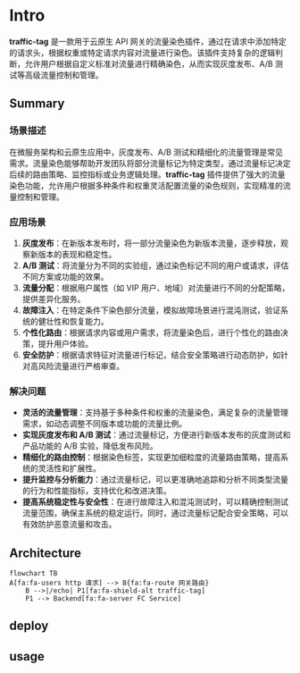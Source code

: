 # Intro
**traffic-tag** 是一款用于云原生 API 网关的流量染色插件，通过在请求中添加特定的请求头，根据权重或特定请求内容对流量进行染色。该插件支持复杂的逻辑判断，允许用户根据自定义标准对流量进行精确染色，从而实现灰度发布、A/B 测试等高级流量控制和管理。

## Summary
### 场景描述
在微服务架构和云原生应用中，灰度发布、A/B 测试和精细化的流量管理是常见需求。流量染色能够帮助开发团队将部分流量标记为特定类型，通过流量标记决定后续的路由策略、监控指标或业务逻辑处理。**traffic-tag** 插件提供了强大的流量染色功能，允许用户根据多种条件和权重灵活配置流量的染色规则，实现精准的流量控制和管理。

### 应用场景
1. **灰度发布**：在新版本发布时，将一部分流量染色为新版本流量，逐步释放，观察新版本的表现和稳定性。
2. **A/B 测试**：将流量分为不同的实验组，通过染色标记不同的用户或请求，评估不同方案或功能的效果。
3. **流量分配**：根据用户属性（如 VIP 用户、地域）对流量进行不同的分配策略，提供差异化服务。
4. **故障注入**：在特定条件下染色部分流量，模拟故障场景进行混沌测试，验证系统的健壮性和恢复能力。
5. **个性化路由**：根据请求内容或用户需求，将流量染色后，进行个性化的路由决策，提升用户体验。
6. **安全防护**：根据请求特征对流量进行标记，结合安全策略进行动态防护，如针对高风险流量进行严格审查。

### 解决问题
- **灵活的流量管理**：支持基于多种条件和权重的流量染色，满足复杂的流量管理需求，如动态调整不同版本或功能的流量比例。
- **实现灰度发布和 A/B 测试**：通过流量标记，方便进行新版本发布的灰度测试和产品功能的 A/B 实验，降低发布风险。
- **精细化的路由控制**：根据染色标签，实现更加细粒度的流量路由策略，提高系统的灵活性和扩展性。
- **提升监控与分析能力**：通过流量标记，可以更准确地追踪和分析不同类型流量的行为和性能指标，支持优化和改进决策。
- **提高系统稳定性与安全性**：在进行故障注入和混沌测试时，可以精确控制测试流量范围，确保主系统的稳定运行。同时，通过流量标记配合安全策略，可以有效防护恶意流量和攻击。


## Architecture
```mermaid
flowchart TB
A[fa:fa-users http 请求] --> B{fa:fa-route 网关路由}
	B -->|/echo| P1[fa:fa-shield-alt traffic-tag]
	P1 --> Backend[fa:fa-server FC Service]
```
## deploy

## usage